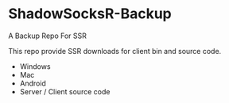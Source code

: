 # ShadowSocksR-Backup
A Backup Repo For SSR


This repo provide SSR downloads for client bin and source code.
- Windows
- Mac
- Android
- Server / Client source code